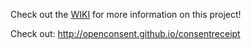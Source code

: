 
Check out the [WIKI](https://github.com/OpenConsent/ConsentReceipt/wiki) for more information on this project!


Check out: http://openconsent.github.io/consentreceipt
